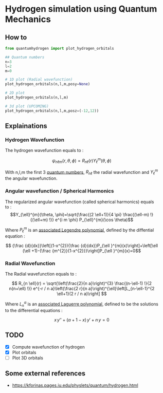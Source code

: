 # Hydrogen simulation using Quantum Mechanics

## How to 
```python
from quantumhydrogen import plot_hydrogen_orbitals

## Quantum numbers
n=3
l=2
m=0

# 1D plot (Radial wavefunction)
plot_hydrogen_orbitals(n,l,m,posy=None)

# 2D plot
plot_hydrogen_orbitals(n,l,m)

# 3d plot (UPCOMING)
plot_hydrogen_orbitals(n,l,m,posz=(-12,12))

```
## Explainations
### Hydrogen Wavefunction

The hydrogen wavefunction equals to : 

$$\psi_{n \ell m}(r, \theta, \phi)=R_{n \ell}(r) Y_{\ell}^{m}(\theta, \phi)$$

With n,l,m the first 3 [quantum numbers](https://en.wikipedia.org/wiki/Quantum_number), $R_{n \ell}$ the radial wavefunction and $Y_{\ell}^{m}$ the angular wavefunction.

### Angular wavefunction / Spherical Harmonics
The regularized angular wavefunction (called spherical harmonics) equals to : 
$$Y_{\ell}^{m}(\theta, \phi)=\sqrt{\frac{(2 \ell+1)}{4 \pi} \frac{(\ell-m) !}{(\ell+m) !}} e^{i m \phi} P_{\ell}^{m}(\cos \theta)$$

Where $P_{\ell}^{m}$ is an [associated Legendre polynomial](https://en.wikipedia.org/wiki/Associated_Legendre_polynomials), defined by the diffential equation :

$$ {\frac {d}{dx}}\left[(1-x^{2}){\frac {d}{dx}}P_{\ell }^{m}(x)\right]+\left[\ell (\ell +1)-{\frac {m^{2}}{1-x^{2}}}\right]P_{\ell }^{m}(x)=0$$

### Radial Wavefunction

The Radial wavefunction equals to :

$$  
R_{n \ell}(r) = \sqrt{\left(\frac{2}{n a}\right)^{3} \frac{(n-\ell-1) !}{2 n(n+\ell) !}} e^{-r / n a}\left(\frac{2 r}{n a}\right)^{\ell}\left[L_{n-\ell-1}^{2 \ell+1}(2 r / n a)\right]
$$

Where $L_{n}^{\alpha}$ is an [associated Laguerre polynomial](https://en.wikipedia.org/wiki/Laguerre_polynomials), defined to be the solutions to the differential equations :

$$ x\,y'' + (\alpha +1 - x)\,y' + n\,y = 0 $$


## TODO
- [x] Compute wavefunction of hydrogen
- [x] Plot orbitals
- [ ] Plot 3D orbitals
  
## Some external references

- <https://kforinas.pages.iu.edu/physlets/quantum/hydrogen.html>
